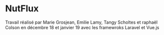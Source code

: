 # NutFlux

Travail réalisé par Marie Grosjean, Emilie Lamy, Tangy Scholtes et raphaël Colson en décembre 18 et janvier 19 avec les framewroks Laravel et Vue.js
